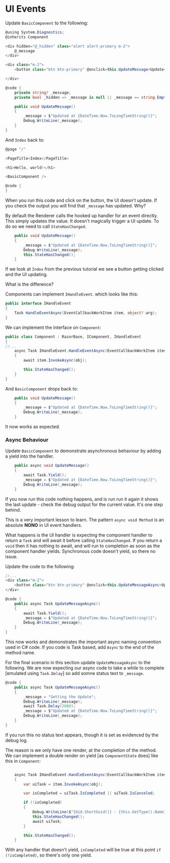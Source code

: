 # UI Events

Update `BasicComponent` to the following:

```csharp
@using System.Diagnostics;
@inherits Component

<div hidden="@_hidden" class="alert alert-primary m-2">
    @_message
</div>

<div class="m-2">
    <button class="btn btn-primary" @onclick=this.UpdateMessage>Update</button>

</div>

@code {
    private string? _message;
    private bool _hidden => _message is null || _message == string.Empty;

    public void UpdateMessage()
    {
        _message = $"Updated at {DateTime.Now.ToLongTimeString()}";
        Debug.WriteLine(_message);
    }
}
```

And `Index` back to:

```csharp
@page "/"

<PageTitle>Index</PageTitle>

<h1>Hello, world!</h1>

<BasicComponent />

@code {
}
```

When you run this code and click on the button, the UI doesn't update.  If you check the output you will find that `_message` has updated.  Why?

By default the Renderer calls the hooked up handler for an event directly.  This simply updates the value.  It doesn't magically trigger a UI update.  To do so we need to call `StateHasChanged`.

```csharp
    public void UpdateMessage()
    {
        _message = $"Updated at {DateTime.Now.ToLongTimeString()}";
        Debug.WriteLine(_message);
        this.StateHasChanged();
    }
``` 

If we look at `Index` from the previous tutorial we see a button getting clicked and the UI updating.

What is the difference?

Components can implement `IHandleEvent`. which looks like this:

```csharp
public interface IHandleEvent
{
    Task HandleEventAsync(EventCallbackWorkItem item, object? arg);
}
```

We can implement the interface on `Component`:

```csharp
public class Component : RazorBase, IComponent, IHandleEvent
{
//...
    async Task IHandleEvent.HandleEventAsync(EventCallbackWorkItem item, object? obj)
    {
        await item.InvokeAsync(obj);

        this.StateHasChanged();
    }
}
```

And `BasicComponent` drops back to:

```csharp
    public void UpdateMessage()
    {
        _message = $"Updated at {DateTime.Now.ToLongTimeString()}";
        Debug.WriteLine(_message);
    }
```

It now works as expected.

### Async Behaviour

Update `BasicComponent` to demonstrate asynchronous behaviour by adding a yield into the handler.

```csharp
    public async void UpdateMessage()
    {
        await Task.Yield();
        _message = $"Updated at {DateTime.Now.ToLongTimeString()}";
        Debug.WriteLine(_message);
    }
```

If you now run this code nothing happens, and is run run it again it shows the last update - check the debug output for the current value.  It's one step behind.

This is a very important lesson to learn.  The pattern `async void Method` is an absolute **NONO** in UI event handlers.  

What happens is the UI handler is expecting the component handler to return a `Task` and will await it before calling `StateHasChanged`.  If you return a `void` then it has nothing to await, and will run to completion as soon as the component handler yields.  Synchronous code doesn't yield, so there no issue.

Update the code to the following: 

```csharp
//...
<div class="m-2">
    <button class="btn btn-primary" @onclick=this.UpdateMessageAsync>Update</button>
</div>

@code {
    public async Task UpdateMessageAsync()
    {
        await Task.Yield();
        _message = $"Updated at {DateTime.Now.ToLongTimeString()}";
        Debug.WriteLine(_message);
    }
}
```

This now works and demonstrates the important async naming convention used in C# code.  If you code is Task based, add `Async` to the end of the method name.

For the final scenario in this section update `UpdateMessageAsync` to the following.  We are now expecting our async code to take a while to complete [emulated using `Task.Delay`] so add somne status text to `_message`.  

```csharp
@code {
    public async Task UpdateMessageAsync()
    {
        _message = "Getting the Update";
        Debug.WriteLine(_message);
        await Task.Delay(2000);
        _message = $"Updated at {DateTime.Now.ToLongTimeString()}";
        Debug.WriteLine(_message);
    }
}
``` 

If you run this no status text appears, though it is set as evidenced by the debug log.

The reason is we only have one render, at the completion of the method.  We can implement a double render on yield [as `ComponentState` does] like this in `Component`:

```csharp

    async Task IHandleEvent.HandleEventAsync(EventCallbackWorkItem item, object? obj)
    {
        var uiTask = item.InvokeAsync(obj);

        var isCompleted = uiTask.IsCompleted || uiTask.IsCanceled;

        if (!isCompleted)
        {
            Debug.WriteLine($"{Uid.ShortGuid()} - {this.GetType().Name} - Event Handler Yielded, Render Queued");
            this.StateHasChanged();
            await uiTask;
        }

        this.StateHasChanged();
    }
```

With any handler that doesn't yield, `isCompleted` will be true at this point `if (!isCompleted)`, so there's only one yield.

